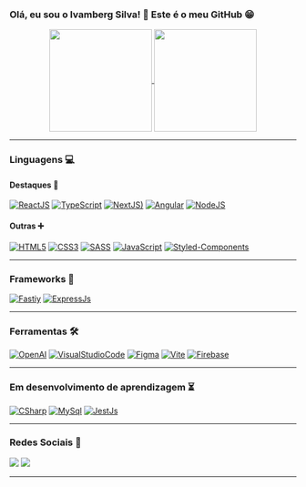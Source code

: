 ### Olá, eu sou o Ivamberg Silva! 👋 Este é o meu GitHub 😁

<div align="center">
  <a href="https://github.com/IvambergSilva">
    <img align="center" src="https://github-readme-stats.vercel.app/api?username=IvambergSilva&show_icons=true&theme=gotham" height="180em"/>
    <img align="center" src="https://github-readme-stats.vercel.app/api/top-langs/?username=IvambergSilva&layout=compact&theme=gotham" height="180em"/>
  </a>
</div>
  
---
  
### Linguagens 💻

#### Destaques 🚀

[![ReactJS](https://img.shields.io/badge/React-61DAFB?style=for-the-badge&logo=react&logoColor=black)](https://pt-br.reactjs.org/)
[![TypeScript](https://img.shields.io/badge/TypeScript-007ACC?style=for-the-badge&logo=typescript&logoColor=white)](https://www.typescriptlang.org/)
[![NextJS)](https://img.shields.io/badge/Next.js-FFF.svg?style=for-the-badge&logo=nextdotjs&logoColor=000)](https://nextjs.org/)
[![Angular](https://img.shields.io/badge/Angular-DD0031?style=for-the-badge&logo=angular&logoColor=white)](angular.io)
[![NodeJS](https://img.shields.io/badge/Node.js-339933?style=for-the-badge&logo=node.js&logoColor=white)](https://nodejs.org)

#### Outras ➕

[![HTML5](https://img.shields.io/badge/HTML5-E34F26?style=for-the-badge&logo=html5&logoColor=white)](https://developer.mozilla.org/pt-BR/docs/Web/HTML)
[![CSS3](https://img.shields.io/badge/CSS3-1572B6?style=for-the-badge&logo=css3&logoColor=white)](https://developer.mozilla.org/pt-BR/docs/Web/CSS)
[![SASS](https://img.shields.io/badge/Sass-CC6699?style=for-the-badge&logo=sass&logoColor=white)](https://sass-lang.com/)
[![JavaScript](https://img.shields.io/badge/JavaScript-FFD43B?style=for-the-badge&logo=javascript&logoColor=black)](https://developer.mozilla.org/pt-BR/docs/Web/JavaScript)
[![Styled-Components](https://img.shields.io/badge/styledcomponents-DB7093.svg?style=for-the-badge&logo=styled-components&logoColor=white)](https://styled-components.com/)

---
  
### Frameworks 🔨

[![Fastiy](https://img.shields.io/badge/Fastify-FFF?style=for-the-badge&logo=fastify&logoColor=000)](https://fastify.dev/)
[![ExpressJs](https://img.shields.io/badge/Express.js-404D59?style=for-the-badge)](https://expressjs.com/pt-br/)

---

### Ferramentas 🛠

[![OpenAI](https://img.shields.io/badge/OpenAI-412991.svg?style=for-the-badge&logo=OpenAI&logoColor=white)](https://openai.com)
[![VisualStudioCode](https://img.shields.io/badge/Visual_Studio_Code-007ACC?style=for-the-badge&logo=visualstudiocode&logoColor=white)](https://code.visualstudio.com/)
[![Figma](https://img.shields.io/badge/Figma-F24E1E?style=for-the-badge&logo=figma&logoColor=white)](https://www.notion.so/)
[![Vite](https://img.shields.io/badge/Vite-646CFF.svg?style=for-the-badge&logo=Vite&logoColor=white)](https://vitejs.dev/)
[![Firebase](https://img.shields.io/badge/firebase-ffca28?style=for-the-badge&logo=firebase&logoColor=black)](https://firebase.google.com/)
  
---

### Em desenvolvimento de aprendizagem ⏳

[![CSharp](https://img.shields.io/badge/C%23-239120?style=for-the-badge&logo=c-sharp&logoColor=white)](https://dotnet.microsoft.com/pt-br/languages/csharp)
[![MySql](https://img.shields.io/badge/MySQL-005C84?style=for-the-badge&logo=mysql&logoColor=white)](https://www.mysql.com/)
[![JestJs](https://img.shields.io/badge/Jest-323330?style=for-the-badge&logo=Jest&logoColor=white)](https://jestjs.io/pt-BR/)

---

### Redes Sociais 💬
  
<a href = "mailto:ivambergisilva@gmail.com" target="_blank"><img src="https://img.shields.io/badge/-Gmail-%23333?style=for-the-badge&logo=gmail&logoColor=white" ></a>
<a href="https://www.linkedin.com/in/ivamberg-silva/" target="_blank"><img src="https://img.shields.io/badge/-LinkedIn-%230077B5?style=for-the-badge&logo=linkedin&logoColor=white"></a> 

---
